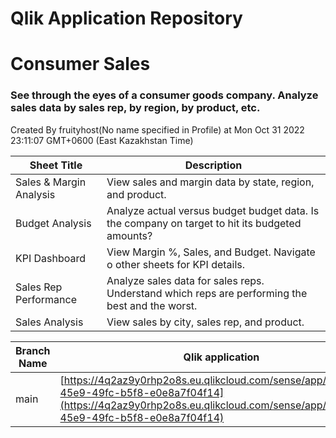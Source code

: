 # Qlik Application Repository 
# Consumer Sales
### See through the eyes of a consumer goods company.  Analyze sales data by sales rep, by region, by product, etc.
Created By fruityhost(No name specified in Profile) at Mon Oct 31 2022 23:11:07 GMT+0600 (East Kazakhstan Time)




Sheet Title | Description
------------ | -------------
Sales & Margin Analysis|View sales and margin data by state, region, and product.
Budget Analysis|Analyze actual versus budget budget data. Is the company on target to hit its budgeted amounts?
KPI Dashboard|View Margin %, Sales, and Budget. Navigate o other sheets for KPI details.
Sales Rep Performance|Analyze sales data for sales reps. Understand which reps are performing the best and the worst.
Sales Analysis|View sales by city, sales rep, and product.



Branch Name|Qlik application
---|---
main|[https://4q2az9y0rhp2o8s.eu.qlikcloud.com/sense/app/a79ad841-45e9-49fc-b5f8-e0e8a7f04f14](https://4q2az9y0rhp2o8s.eu.qlikcloud.com/sense/app/a79ad841-45e9-49fc-b5f8-e0e8a7f04f14)